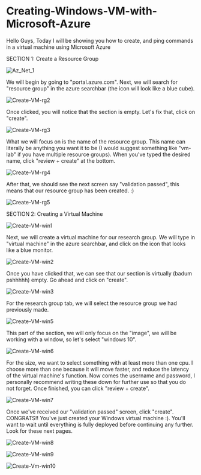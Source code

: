 # Creating-Windows-VM-with-Microsoft-Azure
Hello Guys, Today I will be showing you how to create, and ping commands in a virtual machine using Microsoft Azure

SECTION 1: Create a Resource Group

![Az_Net_1](https://user-images.githubusercontent.com/116504189/198410583-f6f9db82-89ba-4eba-92ff-cb99ffee8281.jpeg)

We will begin by going to "portal.azure.com". Next, we will search for "resource group" in the azure searchbar (the icon will look like a blue cube).

![Create-VM-rg2](https://user-images.githubusercontent.com/116504189/198410787-704b7f7c-5d5e-47bd-b0e7-45dfb9cfd54f.png)

Once clicked, you will notice that the section is empty. Let's fix that, click on "create".

![Create-VM-rg3](https://user-images.githubusercontent.com/116504189/198410887-3ffca5ae-06cd-4576-bb57-b3a890d3b2c9.png)

What we will focus on is the name of the resource group. This name can literally be anything you want it to be (I would suggest something like "vm-lab" if you have multiple resource groups). When you've typed the desired name, click "review + create" at the bottom.

![Create-VM-rg4](https://user-images.githubusercontent.com/116504189/198411157-8bee2b52-4327-4de4-893f-db4030d4aaac.png)

After that, we should see the next screen say "validation passed", this means that our resource group has been created. :)

![Create-VM-rg5](https://user-images.githubusercontent.com/116504189/198411328-9f1e4ba0-ec09-4b74-8db0-2c5c2a68ac50.png)

SECTION 2: Creating a Virtual Machine

![Create-VM-win1](https://user-images.githubusercontent.com/116504189/198411433-dfa57b0d-ba21-4ae5-ad39-0a4040590d76.png)

Next, we will create a virtual machine for our research group. We will type in "virtual machine" in the azure searchbar, and click on the icon that looks like a blue monitor.

![Create-VM-win2](https://user-images.githubusercontent.com/116504189/198411591-afbd537f-84f5-47d8-ab62-777ed9165d16.png)

Once you have clicked that, we can see that our section is virtually (badum pshhhhh) empty. Go ahead and click on "create".

![Create-VM-win3](https://user-images.githubusercontent.com/116504189/198411708-27179017-9131-4739-a993-72efa347dc38.png)

For the research group tab, we will select the resource group we had previously made.

![Create-VM-win5](https://user-images.githubusercontent.com/116504189/198411885-7a3c36d1-b623-4c9a-a0e8-7f50dc06f2dc.png)

This part of the section, we will only focus on the "image", we will be working with a window, so let's select "windows 10".

![Create-VM-win6](https://user-images.githubusercontent.com/116504189/198412140-5016d58b-87e7-4c0f-8fa7-16021d6c8da9.png)

For the size, we want to select something with at least more than one cpu. I choose more than one because it will move faster, and reduce the latency of the virtual machine's function. Now comes the username and password, I personally recommend writing these down for further use so that you do not forget. Once finished, you can click "review + create".

![Create-VM-win7](https://user-images.githubusercontent.com/116504189/198412695-d5b5af6e-6d6e-4aa3-a03c-d7f8bbe9b201.png)

Once we've received our "validation passed" screen, click "create". CONGRATS!! You've just created your Windows virtual machine :). You'll want to wait until everything is fully deployed before continuing any further. Look for these next pages.

![Create-VM-win8](https://user-images.githubusercontent.com/116504189/198413617-4be4837d-f277-472b-8ed4-60c94eafdde5.png)

![Create-VM-win9](https://user-images.githubusercontent.com/116504189/198413583-d6867683-6e41-48de-9b26-24a5d94a5e38.png)

![Create-Vm-win10](https://user-images.githubusercontent.com/116504189/198413647-78d92f8f-e672-4306-91a8-a71b83d889e0.png)
